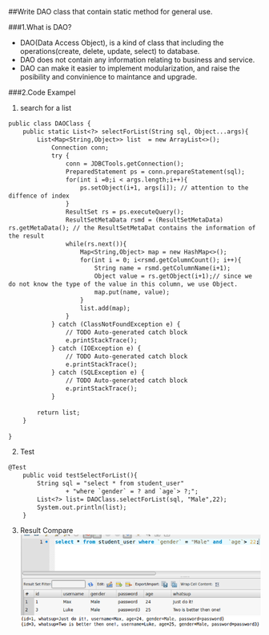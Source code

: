##Write DAO class that contain static method for general use.         
      
###1.What is DAO?       
- DAO(Data Access Object), is a kind of class that including the operations(create, delete, update, select) to database.          
- DAO does not contain any information relating to business and service.              
- DAO can make it easier to implement modularization, and raise the posibility and convinience to maintance and upgrade.        
          
###2.Code Exampel          
1. search for a list                
```
public class DAOClass {
	public static List<?> selectForList(String sql, Object...args){
		List<Map<String,Object>> list  = new ArrayList<>();
			Connection conn;
			try {
				conn = JDBCTools.getConnection();
				PreparedStatement ps = conn.prepareStatement(sql);
				for(int i =0;i < args.length;i++){
					ps.setObject(i+1, args[i]); // attention to the diffence of index
				}
				ResultSet rs = ps.executeQuery();
				ResultSetMetaData rsmd = (ResultSetMetaData) rs.getMetaData(); // the ResultSetMetaDat contains the information of the result
				while(rs.next()){
					Map<String,Object> map = new HashMap<>();
					for(int i = 0; i<rsmd.getColumnCount(); i++){
						String name = rsmd.getColumnName(i+1);
						Object value = rs.getObject(i+1);// since we do not know the type of the value in this column, we use Object.
						map.put(name, value);
					}
					list.add(map);
				}
			} catch (ClassNotFoundException e) {
				// TODO Auto-generated catch block
				e.printStackTrace();
			} catch (IOException e) {
				// TODO Auto-generated catch block
				e.printStackTrace();
			} catch (SQLException e) {
				// TODO Auto-generated catch block
				e.printStackTrace();
			}
			
		return list;
	}

}

```               
             
2. Test                                     
```
@Test  
	public void testSelectForList(){
		String sql = "select * from student_user"
				+ "where `gender` = ? and `age`> ?;";
		List<?> list= DAOClass.selectForList(sql, "Male",22);
		System.out.println(list);
	}
```                  
         
3. Result Compare             
![mysqlResult](/src/picture/testDaoclassMysqlResult.png) ![javaResult](/src/picture/testDaoClassResult.png) 

